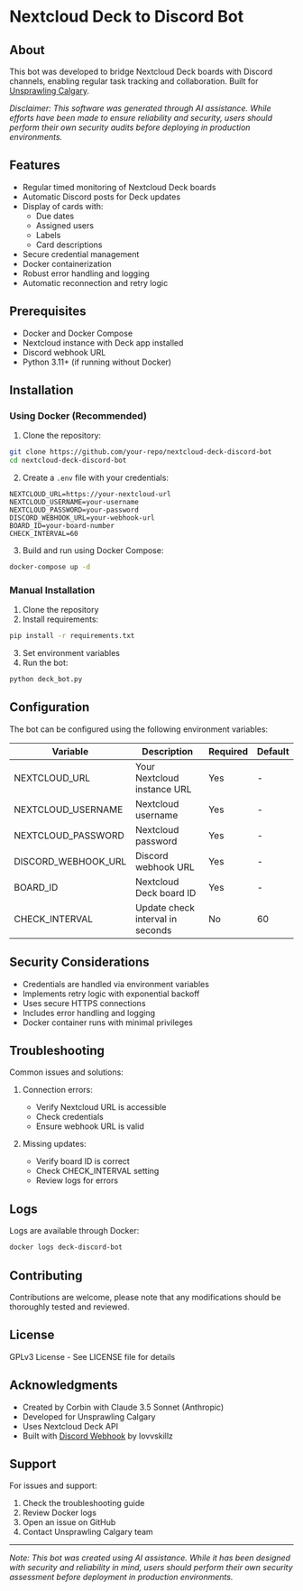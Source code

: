 # Nextcloud Deck to Discord Bot

## About
This bot was developed to bridge Nextcloud Deck boards with Discord channels, enabling regular task tracking and collaboration. 
Built for [Unsprawling Calgary](https://community.unsprawling.org/).

*Disclaimer: This software was generated through AI assistance. While efforts have been made to ensure reliability and security, users should perform their own security audits before deploying in production environments.*

## Features
- Regular timed monitoring of Nextcloud Deck boards
- Automatic Discord posts for Deck updates
- Display of cards with:
  - Due dates
  - Assigned users
  - Labels
  - Card descriptions
- Secure credential management
- Docker containerization
- Robust error handling and logging
- Automatic reconnection and retry logic

## Prerequisites
- Docker and Docker Compose
- Nextcloud instance with Deck app installed
- Discord webhook URL
- Python 3.11+ (if running without Docker)

## Installation

### Using Docker (Recommended)
1. Clone the repository:
```bash
git clone https://github.com/your-repo/nextcloud-deck-discord-bot
cd nextcloud-deck-discord-bot
```

2. Create a `.env` file with your credentials:
```env
NEXTCLOUD_URL=https://your-nextcloud-url
NEXTCLOUD_USERNAME=your-username
NEXTCLOUD_PASSWORD=your-password
DISCORD_WEBHOOK_URL=your-webhook-url
BOARD_ID=your-board-number
CHECK_INTERVAL=60
```

3. Build and run using Docker Compose:
```bash
docker-compose up -d
```

### Manual Installation
1. Clone the repository
2. Install requirements:
```bash
pip install -r requirements.txt
```
3. Set environment variables
4. Run the bot:
```bash
python deck_bot.py
```

## Configuration
The bot can be configured using the following environment variables:

| Variable | Description | Required | Default |
|----------|-------------|----------|---------|
| NEXTCLOUD_URL | Your Nextcloud instance URL | Yes | - |
| NEXTCLOUD_USERNAME | Nextcloud username | Yes | - |
| NEXTCLOUD_PASSWORD | Nextcloud password | Yes | - |
| DISCORD_WEBHOOK_URL | Discord webhook URL | Yes | - |
| BOARD_ID | Nextcloud Deck board ID | Yes | - |
| CHECK_INTERVAL | Update check interval in seconds | No | 60 |

## Security Considerations
- Credentials are handled via environment variables
- Implements retry logic with exponential backoff
- Uses secure HTTPS connections
- Includes error handling and logging
- Docker container runs with minimal privileges

## Troubleshooting
Common issues and solutions:

1. Connection errors:
   - Verify Nextcloud URL is accessible
   - Check credentials
   - Ensure webhook URL is valid

2. Missing updates:
   - Verify board ID is correct
   - Check CHECK_INTERVAL setting
   - Review logs for errors

## Logs
Logs are available through Docker:
```bash
docker logs deck-discord-bot
```

## Contributing
Contributions are welcome, please note that any modifications should be thoroughly tested and reviewed.

## License
GPLv3 License - See LICENSE file for details

## Acknowledgments
- Created by Corbin with Claude 3.5 Sonnet (Anthropic)
- Developed for Unsprawling Calgary
- Uses Nextcloud Deck API
- Built with [Discord Webhook](https://github.com/lovvskillz/python-discord-webhook) by lovvskillz

## Support
For issues and support:
1. Check the troubleshooting guide
2. Review Docker logs
3. Open an issue on GitHub
4. Contact Unsprawling Calgary team

---

*Note: This bot was created using AI assistance. While it has been designed with security and reliability in mind, users should perform their own security assessment before deployment in production environments.*
